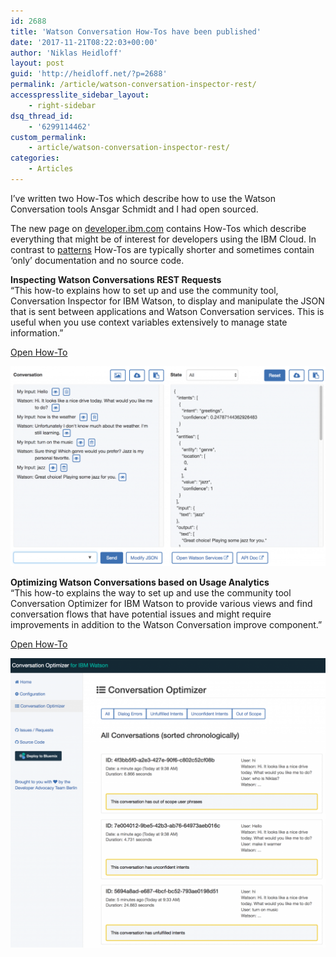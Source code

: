 ```yaml
---
id: 2688
title: 'Watson Conversation How-Tos have been published'
date: '2017-11-21T08:22:03+00:00'
author: 'Niklas Heidloff'
layout: post
guid: 'http://heidloff.net/?p=2688'
permalink: /article/watson-conversation-inspector-rest/
accesspresslite_sidebar_layout:
    - right-sidebar
dsq_thread_id:
    - '6299114462'
custom_permalink:
    - article/watson-conversation-inspector-rest/
categories:
    - Articles
---
```


I’ve written two How-Tos which describe how to use the Watson Conversation tools Ansgar Schmidt and I had open sourced.

The new page on [developer.ibm.com](https://developer.ibm.com/code/howtos/) contains How-Tos which describe everything that might be of interest for developers using the IBM Cloud. In contrast to [patterns](https://developer.ibm.com/code/patterns/) How-Tos are typically shorter and sometimes contain ‘only’ documentation and no source code.

**Inspecting Watson Conversations REST Requests**  
“This how-to explains how to set up and use the community tool, Conversation Inspector for IBM Watson, to display and manipulate the JSON that is sent between applications and Watson Conversation services. This is useful when you use context variables extensively to manage state information.”

[Open How-To](https://developer.ibm.com/code/howtos/#!/howto/conversation-inspector)

![image](/assets/img/2017/11/howto1-1024x651.png)

**Optimizing Watson Conversations based on Usage Analytics**  
“This how-to explains the way to set up and use the community tool Conversation Optimizer for IBM Watson to provide various views and find conversation flows that have potential issues and might require improvements in addition to the Watson Conversation improve component.”

[Open How-To](https://developer.ibm.com/code/howtos/#!/howto/conversation-optimizer)

![image](/assets/img/2017/11/howto2-1024x940.png)